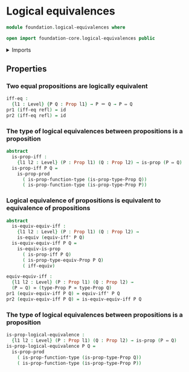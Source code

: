 # Logical equivalences

```agda
module foundation.logical-equivalences where

open import foundation-core.logical-equivalences public
```

<details><summary>Imports</summary>

```agda
open import foundation.dependent-pair-types
open import foundation.functions
open import foundation.universe-levels

open import foundation-core.equivalences
open import foundation-core.identity-types
open import foundation-core.propositions
```

</details>

## Properties

### Two equal propositions are logically equivalent

```agda
iff-eq :
  {l1 : Level} {P Q : Prop l1} → P ＝ Q → P ⇔ Q
pr1 (iff-eq refl) = id
pr2 (iff-eq refl) = id
```

### The type of logical equivalences between propositions is a proposition

```agda
abstract
  is-prop-iff :
    {l1 l2 : Level} (P : Prop l1) (Q : Prop l2) → is-prop (P ⇔ Q)
  is-prop-iff P Q =
    is-prop-prod
      ( is-prop-function-type (is-prop-type-Prop Q))
      ( is-prop-function-type (is-prop-type-Prop P))
```

### Logical equivalence of propositions is equivalent to equivalence of propositions

```agda
abstract
  is-equiv-equiv-iff :
    {l1 l2 : Level} (P : Prop l1) (Q : Prop l2) →
    is-equiv (equiv-iff' P Q)
  is-equiv-equiv-iff P Q =
    is-equiv-is-prop
      ( is-prop-iff P Q)
      ( is-prop-type-equiv-Prop P Q)
      ( iff-equiv)

equiv-equiv-iff :
  {l1 l2 : Level} (P : Prop l1) (Q : Prop l2) →
  (P ⇔ Q) ≃ (type-Prop P ≃ type-Prop Q)
pr1 (equiv-equiv-iff P Q) = equiv-iff' P Q
pr2 (equiv-equiv-iff P Q) = is-equiv-equiv-iff P Q
```

### The type of logical equivalences between propositions is a proposition

```agda
is-prop-logical-equivalence :
  {l1 l2 : Level} (P : Prop l1) (Q : Prop l2) → is-prop (P ⇔ Q)
is-prop-logical-equivalence P Q =
  is-prop-prod
    ( is-prop-function-type (is-prop-type-Prop Q))
    ( is-prop-function-type (is-prop-type-Prop P))
```
